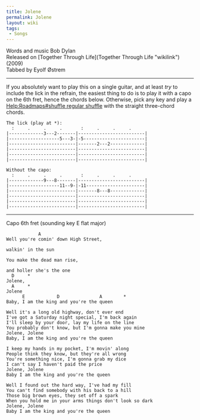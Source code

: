 ```yaml
---
title: Jolene
permalink: Jolene
layout: wiki
tags:
 - Songs
---
```


Words and music Bob Dylan  
Released on [Together Through Life](Together Through Life "wikilink")
(2009)  
Tabbed by Eyolf Østrem

* * * * *

If you absolutely want to play this on a single guitar, and at least <i>
try</i> to include the lick in the refrain, the easiest thing to do is
to play it with a capo on the 6th fret, hence the chords below.
Otherwise, pick any key and play a [Help:Roadmaps\#shuffle regular
shuffle](Help:Roadmaps#shuffle_regular_shuffle "wikilink") with the
straight three-chord chords.

    The lick (play at *):
      :     .     .     .       :     .     .     .
    |-------------3---2-------|-------------------------|
    |-------------------5---3-|-5-----------------------|
    |-------------------------|-------2---2-------------|
    |-------------------------|-------------------------|
    |-------------------------|-------------------------|
    |-------------------------|-------------------------|

    Without the capo:
      :     .     .     .       :     .     .     .
    |-------------9---8-------|-------------------------|
    |-------------------11--9-|-11----------------------|
    |-------------------------|-------8---8-------------|
    |-------------------------|-------------------------|
    |-------------------------|-------------------------|
    |-------------------------|-------------------------|

* * * * *

Capo 6th fret (sounding key E flat major)

                A
    Well you're comin' down High Street,

    walkin' in the sun

    You make the dead man rise,

    and holler she's the one
      D     *
    Jolene,
      A     *
    Jolene
          E            D               A        *
    Baby, I am the king and you're the queen

    Well it's a long old highway, don't ever end
    I've got a Saturday night special, I'm back again
    I'll sleep by your door, lay my life on the line
    You probably don't know, but I'm gonna make you mine
    Jolene, Jolene
    Baby, I am the king and you're the queen

    I keep my hands in my pocket, I'm movin' along
    People think they know, but they're all wrong
    You're something nice, I'm gonna grab my dice
    I can't say I haven't paid the price
    Jolene, Jolene
    Baby I am the king and you're the queen

    Well I found out the hard way, I've had my fill
    You can't find somebody with his back to a hill
    Those big brown eyes, they set off a spark
    When you hold me in your arms things don't look so dark
    Jolene, Jolene
    Baby I am the king and you're the queen
